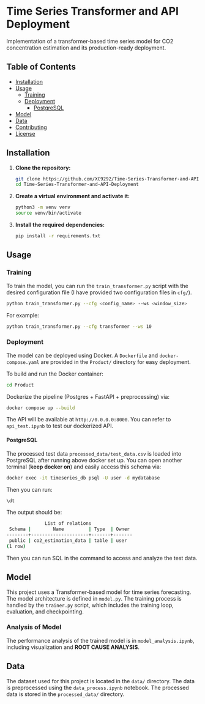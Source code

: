 # Time Series Transformer and API Deployment

Implementation of a transformer-based time series model for CO2 concentration estimation and its production-ready deployment.

## Table of Contents
- [Installation](#installation)
- [Usage](#usage)
  - [Training](#training)
  - [Deployment](#deployment)
    - [PostgreSQL](#postgresql)
- [Model](#model)
- [Data](#data)
- [Contributing](#contributing)
- [License](#license)

## Installation

1. **Clone the repository:**
   ```bash
   git clone https://github.com/XC9292/Time-Series-Transformer-and-API-Deployment.git
   cd Time-Series-Transformer-and-API-Deployment
   ```

2. **Create a virtual environment and activate it:**
   ```bash
   python3 -m venv venv
   source venv/bin/activate
   ```

3. **Install the required dependencies:**
   ```bash
   pip install -r requirements.txt
   ```

## Usage

### Training

To train the model, you can run the `train_transformer.py` script with the desired configuration file (I have provided two configuration files in `cfg/`).

```bash
python train_transformer.py --cfg <config_name> --ws <window_size>
```

For example:
```bash
python train_transformer.py --cfg transformer --ws 10
```

### Deployment

The model can be deployed using Docker. A `Dockerfile` and `docker-compose.yaml` are provided in the `Product/` directory for easy deployment.

To build and run the Docker container:
```bash
cd Product
```

Dockerize the pipeline (Postgres + FastAPI + preprocessing) via:
```bash
docker compose up --build
```

The API will be available at `http://0.0.0.0:8000`. You can refer to `api_test.ipynb` to test our dockerized API.

#### PostgreSQL

The processed test data `processed_data/test_data.csv` is loaded into PostgreSQL after running above docker set up. You can open another terminal (**keep docker on**) and easily access this schema via:
```bash
docker exec -it timeseries_db psql -U user -d mydatabase
```
Then you can run:
```bash
\dt
```
The output should be:
```bash
              List of relations
 Schema |        Name         | Type  | Owner 
--------+---------------------+-------+-------
 public | co2_estimation_data | table | user
(1 row)
```
Then you can run SQL in the command to access and analyze the test data.



## Model

This project uses a Transformer-based model for time series forecasting. The model architecture is defined in `model.py`. The training process is handled by the `trainer.py` script, which includes the training loop, evaluation, and checkpointing.

### Analysis of Model
The performance analysis of the trained model is in `model_analysis.ipynb`, including visualization and **ROOT CAUSE ANALYSIS**.

## Data

The dataset used for this project is located in the `data/` directory. The data is preprocessed using the `data_process.ipynb` notebook. The processed data is stored in the `processed_data/` directory.


